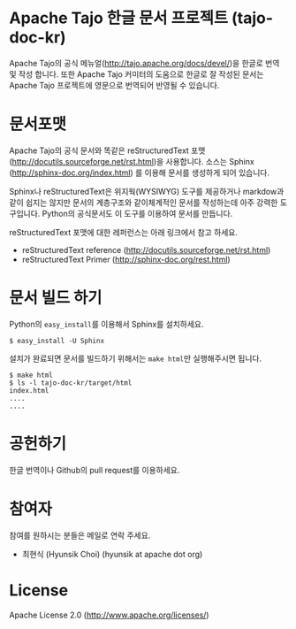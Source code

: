 Apache Tajo 한글 문서 프로젝트 (tajo-doc-kr)
=========================================================
Apache Tajo의 공식 메뉴얼(http://tajo.apache.org/docs/devel/)을 한글로 번역 및 작성 합니다.
또한 Apache Tajo 커미터의 도움으로 한글로 잘 작성된 문서는 Apache Tajo 프로젝트에 영문으로 번역되어 반영될 수 있습니다.

문서포맷
=========
Apache Tajo의 공식 문서와 똑같은 reStructuredText 포맷(http://docutils.sourceforge.net/rst.html)을 사용합니다.
소스는 Sphinx (http://sphinx-doc.org/index.html) 를 이용해 문서를 생성하게 되어 있습니다. 

Sphinx나 reStructuredText은 위지웍(WYSIWYG) 도구를 제공하거나 markdow과 같이 쉽지는 않지만 
문서의 계층구조와 같이체계적인 문서를 작성하는데 아주 강력한 도구입니다. 
Python의 공식문서도 이 도구를 이용하여 문서를 만듭니다.

reStructuredText 포맷에 대한 레퍼런스는 아래 링크에서 참고 하세요.
 * reStructuredText reference (http://docutils.sourceforge.net/rst.html)
 * reStructuredText Primer (http://sphinx-doc.org/rest.html)

문서 빌드 하기
==============
Python의 ```easy_install```를 이용해서 Sphinx를 설치하세요.
```
$ easy_install -U Sphinx
```
설치가 완료되면 문서를 빌드하기 위해서는 ```make html```만 실행해주시면 됩니다.
```
$ make html
$ ls -l tajo-doc-kr/target/html
index.html
....
....
```

공헌하기
===========
한글 번역이나 Github의 pull request를 이용하세요.

참여자
===========
참여를 원하시는 분들은 메일로 연락 주세요.

 * 최현식 (Hyunsik Choi) (hyunsik at apache dot org)
 
License
===========
Apache License 2.0 (http://www.apache.org/licenses/)
